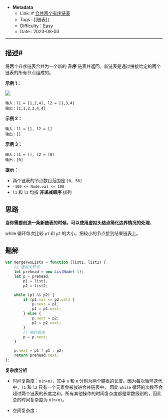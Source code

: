 - **Metadata**
	- Link:  # [合并两个有序链表](https://leetcode.cn/problems/merge-two-sorted-lists/description/ "https://leetcode.cn/problems/merge-two-sorted-lists/description/")
	- Tags : [[链表]]
	- Difficulty：Easy
	- Date : 2023-08-03
---
## 描述#

将两个升序链表合并为一个新的 **升序** 链表并返回。新链表是通过拼接给定的两个链表的所有节点组成的。 

**示例 1：**

![](https://assets.leetcode.com/uploads/2020/10/03/merge_ex1.jpg)

```
输入：l1 = [1,2,4], l2 = [1,3,4]
输出：[1,1,2,3,4,4]
```

**示例 2：**

```
输入：l1 = [], l2 = []
输出：[]
```

**示例 3：**

```
输入：l1 = [], l2 = [0]
输出：[0]
```

**提示：**

- 两个链表的节点数目范围是 `[0, 50]`
- `-100 <= Node.val <= 100`
- `l1` 和 `l2` 均按 **非递减顺序** 排列

## 思路

**当你需要创造一条新链表的时候，可以使用虚拟头结点简化边界情况的处理**。

while 循环每次比较 `p1` 和 `p2` 的大小，把较小的节点接到结果链表上。

## 题解

```js
var mergeTwoLists = function (list1, list2) {
    // 虚拟头节点
    let prehead = new ListNode(-1);
    let p = prehead,
        p1 = list1,
        p2 = list2;

    while (p1 && p2) {
        if (p1.val <= p2.val) {
            p.next = p1;
            p1 = p1.next;
        } else {
            p.next = p2;
            p2 = p2.next;
        }
        // 指针前进
        p = p.next;
    }

    p.next = p1 ? p1 : p2;
    return prehead.next;
};
```

**复杂度分析**

- 时间复杂度：`O(n+m)`，其中 `n` 和 `m` 分别为两个链表的长度。因为每次循环迭代中，`l1` 和 `l2` 只有一个元素会被放进合并链表中， 因此 `while` 循环的次数不会超过两个链表的长度之和。所有其他操作的时间复杂度都是常数级别的，因此总的时间复杂度为 `O(n+m)`。

- 空间复杂度：